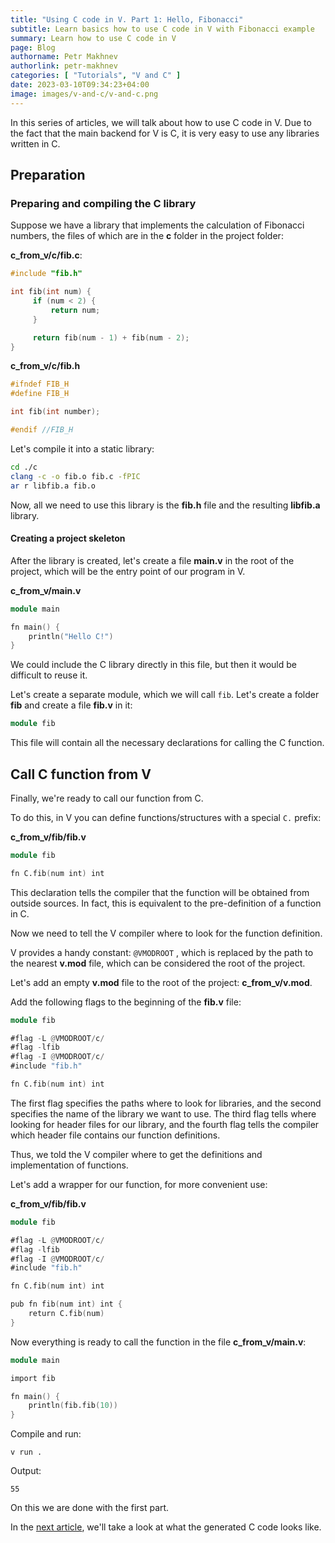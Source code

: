 ```yaml
---
title: "Using C code in V. Part 1: Hello, Fibonacci"
subtitle: Learn basics how to use C code in V with Fibonacci example
summary: Learn how to use C code in V
page: Blog
authorname: Petr Makhnev
authorlink: petr-makhnev
categories: [ "Tutorials", "V and C" ]
date: 2023-03-10T09:34:23+04:00
image: images/v-and-c/v-and-c.png
---
```


In this series of articles, we will talk about how to use C code in V.
Due to the fact that the main backend for V is C, it is very easy to use any libraries written in C.

## Preparation

### Preparing and compiling the C library

Suppose we have a library that implements the calculation of Fibonacci numbers, the files of which are in the **c**
folder in the project folder:

**c_from_v/c/fib.c**:

```c
#include "fib.h"

int fib(int num) {
     if (num < 2) {
         return num;
     }

     return fib(num - 1) + fib(num - 2);
}
```

**c_from_v/c/fib.h**

```c
#ifndef FIB_H
#define FIB_H

int fib(int number);

#endif //FIB_H
```

Let's compile it into a static library:

```bash
cd ./c
clang -c -o fib.o fib.c -fPIC
ar r libfib.a fib.o
```

Now, all we need to use this library is the **fib.h** file and the resulting **libfib.a** library.

#### Creating a project skeleton

After the library is created, let's create a file **main.v** in the root of the project, which will be the entry point
of our program in V.

**c_from_v/main.v**

```v
module main

fn main() {
	println("Hello C!")
}
```

We could include the C library directly in this file, but then it would be difficult to reuse it.

Let's create a separate module, which we will call `fib`. Let's create a folder **fib** and create a file **fib.v** in
it:

```v
module fib
```

This file will contain all the necessary declarations for calling the C function.

## Call C function from V

Finally, we're ready to call our function from C.

To do this, in V you can define functions/structures with a special `C.` prefix:

**c_from_v/fib/fib.v**

```v
module fib

fn C.fib(num int) int
```

This declaration tells the compiler that the function will be obtained from outside sources.
In fact, this is equivalent to the pre-definition of a function in C.

Now we need to tell the V compiler where to look for the function definition.

V provides a handy constant: `@VMODROOT` , which is replaced by the path to the nearest **v.mod** file, which can be
considered the root of the project.

Let's add an empty **v.mod** file to the root of the project: **c_from_v/v.mod**.

Add the following flags to the beginning of the **fib.v** file:

```v
module fib

#flag -L @VMODROOT/c/
#flag -lfib
#flag -I @VMODROOT/c/
#include "fib.h"

fn C.fib(num int) int
```

The first flag specifies the paths where to look for libraries, and the second specifies the name of the library we want
to use. The third flag tells where looking for header files for our library, and the fourth flag tells the compiler which
header file contains our function definitions.

Thus, we told the V compiler where to get the definitions and implementation of functions.

Let's add a wrapper for our function, for more convenient use:

**c_from_v/fib/fib.v**

```v
module fib

#flag -L @VMODROOT/c/
#flag -lfib
#flag -I @VMODROOT/c/
#include "fib.h"

fn C.fib(num int) int

pub fn fib(num int) int {
	return C.fib(num)
}
```

Now everything is ready to call the function in the file **c_from_v/main.v**:

```v
module main

import fib

fn main() {
	println(fib.fib(10))
}
```

Compile and run:

```shell
v run .
```

Output:

```
55
```

On this we are done with the first part.

In the [next article](/c-from-v-2.md), we'll take a look at what the generated C code looks like.

